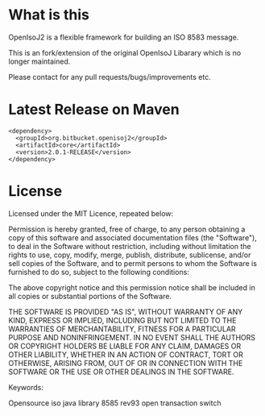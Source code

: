 # What is this

OpenIsoJ2 is a flexible framework for building an ISO 8583 message.

This is an fork/extension of the original OpenIsoJ Libarary which is no longer maintained.

Please contact for any pull requests/bugs/improvements etc.


# Latest Release on Maven


    <dependency>
      <groupId>org.bitbucket.openisoj2</groupId>
      <artifactId>core</artifactId>
      <version>2.0.1-RELEASE</version>
    </dependency>
    

# License

Licensed under the MIT Licence, repeated below:

Permission is hereby granted, free of charge, to any person obtaining a copy of this software and associated documentation files (the "Software"), to deal in the Software without restriction, including without limitation the rights to use, copy, modify, merge, publish, distribute, sublicense, and/or sell copies of the Software, and to permit persons to whom the Software is furnished to do so, subject to the following conditions:

The above copyright notice and this permission notice shall be included in all copies or substantial portions of the Software.

THE SOFTWARE IS PROVIDED "AS IS", WITHOUT WARRANTY OF ANY KIND, EXPRESS OR IMPLIED, INCLUDING BUT NOT LIMITED TO THE WARRANTIES OF MERCHANTABILITY, FITNESS FOR A PARTICULAR PURPOSE AND NONINFRINGEMENT. IN NO EVENT SHALL THE AUTHORS OR COPYRIGHT HOLDERS BE LIABLE FOR ANY CLAIM, DAMAGES OR OTHER LIABILITY, WHETHER IN AN ACTION OF CONTRACT, TORT OR OTHERWISE, ARISING FROM, OUT OF OR IN CONNECTION WITH THE SOFTWARE OR THE USE OR OTHER DEALINGS IN THE SOFTWARE.

Keywords:

Opensource iso java library 8585 rev93 open transaction switch
